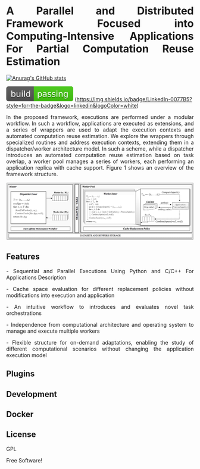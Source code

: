 <h1 align="justify">
A Parallel and Distributed Framework Focused into Computing-Intensive Applications For Partial Computation Reuse Estimation 
</h1>

[![Anurag's GitHub stats](https://github-readme-stats.vercel.app/api?username=mpiress)](https://github.com/anuraghazra/github-readme-stats)

![Build Status](https://github.com/mpiress/midpy/blob/main/imgs/passing.svg) (https://img.shields.io/badge/LinkedIn-0077B5?style=for-the-badge&logo=linkedin&logoColor=white)

<p align="justify">
In the proposed framework, executions are performed under a modular workflow. In such a workflow, applications are executed as extensions, and a series of wrappers are used to adapt the execution contexts and automated computation reuse estimation. We explore the wrappers through specialized routines and address execution contexts, extending them in a dispatcher/worker architecture model. In such a scheme, while a dispatcher introduces an automated computation reuse estimation based on task overlap, a worker pool manages a series of workers, each performing an application replica with cache support. Figure 1 shows an overview of the framework structure.
</p>

<p> </p>
<p> </p>

![Build Status](https://github.com/mpiress/midpy/blob/main/imgs/architecture.png)

## Features

<p align="justify">
- Sequential and Parallel Executions Using Python and C/C++ For Applications Description 
</p>
<p align="justify">
- Cache space evaluation for different replacement policies without modifications into execution and application 
</p>
<p align="justify">
- An intuitive workflow to introduces and evaluates novel task orchestrations 
</p>
<p align="justify">
- Independence from computational architecture and operating system to manage and execute multiple workers 
</p>
<p align="justify">
- Flexible structure for on-demand adaptations, enabling the study of different computational scenarios without changing the application execution model
</p>

## Plugins

## Development

## Docker

## License

GPL

Free Software!